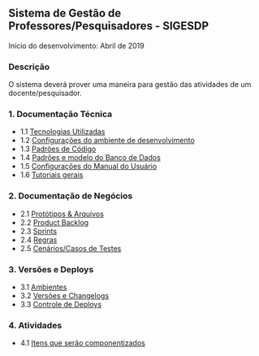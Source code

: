 ## Sistema de Gestão de Professores/Pesquisadores - SIGESDP

Início do desenvolvimento: Abril de 2019

### Descrição

O sistema deverá prover uma maneira para gestão das atividades de um docente/pesquisador.

### 1. Documentação Técnica

- 1.1 [Tecnologias Utilizadas](https://github.com/HemersonGH/sigesdp/wiki/tecnologias)
- 1.2 [Configurações do ambiente de desenvolvimento](https://github.com/HemersonGH/sigesdp/wiki/configuracoes-ambiente)
- 1.3 [Padrões de Código](https://github.com/HemersonGH/sigesdp/wiki/padroes-codigos/padroes-codigos)
- 1.4 [Padrões e modelo do Banco de Dados](https://github.com/HemersonGH/sigesdp/wiki/padroes-modelo-bd)
- 1.5 [Configurações do Manual do Usuário](https://github.com/HemersonGH/sigesdp/wiki/configuracoes-manual)
- 1.6 [Tutoriais gerais](https://github.com/HemersonGH/sigesdp/wiki/tutoriais-gerais)

### 2. Documentação de Negócios

- 2.1 [Protótipos & Arquivos](https://github.com/HemersonGH/sigesdp/wiki/arquivos)
- 2.2 [Product Backlog](https://github.com/HemersonGH/sigesdp/wiki/product-backlog)
- 2.3 [Sprints](https://github.com/HemersonGH/sigesdp/wiki/sprints)
- 2.4 [Regras](https://github.com/HemersonGH/sigesdp/wiki/regras)
- 2.5 [Cenários/Casos de Testes](https://github.com/HemersonGH/sigesdp/wiki/cenarios-teste)
 
### 3. Versões e Deploys

- 3.1 [Ambientes](https://github.com/HemersonGH/sigesdp/wiki/ambientes)
- 3.2 [Versões e Changelogs](https://github.com/HemersonGH/sigesdp/wiki/versoes-changelogs)
- 3.3 [Controle de Deploys](https://github.com/HemersonGH/sigesdp/wiki/controle-deploys)

### 4. Atividades
- 4.1 [Itens que serão componentizados](https://drive.google.com/open?id=1-AW3FwUCUqh4lUJeR1PiB-ylyowxgg0kMFx8keDXE8s)




